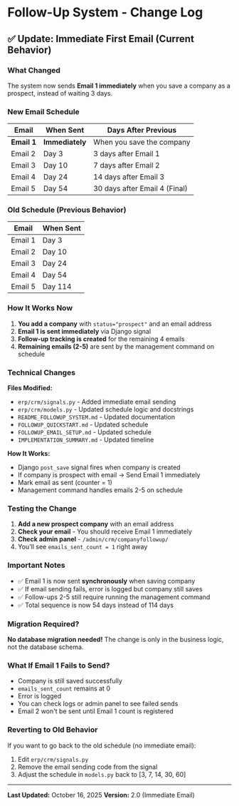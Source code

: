 # Follow-Up System - Change Log

## ✅ Update: Immediate First Email (Current Behavior)

### What Changed

The system now sends **Email 1 immediately** when you save a company as a prospect, instead of waiting 3 days.

### New Email Schedule

| Email | When Sent | Days After Previous |
|-------|-----------|---------------------|
| **Email 1** | **Immediately** | When you save the company |
| Email 2 | Day 3 | 3 days after Email 1 |
| Email 3 | Day 10 | 7 days after Email 2 |
| Email 4 | Day 24 | 14 days after Email 3 |
| Email 5 | Day 54 | 30 days after Email 4 (Final) |

### Old Schedule (Previous Behavior)

| Email | When Sent |
|-------|-----------|
| Email 1 | Day 3 |
| Email 2 | Day 10 |
| Email 3 | Day 24 |
| Email 4 | Day 54 |
| Email 5 | Day 114 |

### How It Works Now

1. **You add a company** with `status="prospect"` and an email address
2. **Email 1 is sent immediately** via Django signal
3. **Follow-up tracking is created** for the remaining 4 emails
4. **Remaining emails (2-5)** are sent by the management command on schedule

### Technical Changes

**Files Modified:**
- `erp/crm/signals.py` - Added immediate email sending
- `erp/crm/models.py` - Updated schedule logic and docstrings
- `README_FOLLOWUP_SYSTEM.md` - Updated documentation
- `FOLLOWUP_QUICKSTART.md` - Updated schedule
- `FOLLOWUP_EMAIL_SETUP.md` - Updated schedule
- `IMPLEMENTATION_SUMMARY.md` - Updated timeline

**How It Works:**
- Django `post_save` signal fires when company is created
- If company is prospect with email → Send Email 1 immediately
- Mark email as sent (counter = 1)
- Management command handles emails 2-5 on schedule

### Testing the Change

1. **Add a new prospect company** with an email address
2. **Check your email** - You should receive Email 1 immediately
3. **Check admin panel** - `/admin/crm/companyfollowup/`
4. You'll see `emails_sent_count = 1` right away

### Important Notes

- ✅ Email 1 is now sent **synchronously** when saving company
- ✅ If email sending fails, error is logged but company still saves
- ✅ Follow-ups 2-5 still require running the management command
- ✅ Total sequence is now 54 days instead of 114 days

### Migration Required?

**No database migration needed!** The change is only in the business logic, not the database schema.

### What If Email 1 Fails to Send?

- Company is still saved successfully
- `emails_sent_count` remains at 0
- Error is logged
- You can check logs or admin panel to see failed sends
- Email 2 won't be sent until Email 1 count is registered

### Reverting to Old Behavior

If you want to go back to the old schedule (no immediate email):

1. Edit `erp/crm/signals.py`
2. Remove the email sending code from the signal
3. Adjust the schedule in `models.py` back to [3, 7, 14, 30, 60]

---

**Last Updated:** October 16, 2025
**Version:** 2.0 (Immediate Email)
